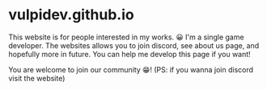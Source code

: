 # vulpidev.github.io 

This website is for people interested in my works. 😀
I'm a single game developer. The websites allows you to
join discord, see about us page, and hopefully more in 
future. You can help me develop this page if you want!

You are welcome to join our community 😁!
(PS: if you wanna join discord visit the website)
